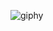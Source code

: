 ![giphy](https://user-images.githubusercontent.com/123539384/216213420-f35d86b8-bb4a-494e-888e-10c95d1e98d7.gif)

